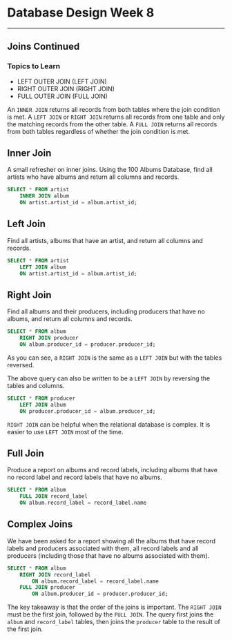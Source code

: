 # Database Design Week 8

***

## Joins Continued

### Topics to Learn

- LEFT OUTER JOIN (LEFT JOIN)
- RIGHT OUTER JOIN (RIGHT JOIN)
- FULL OUTER JOIN (FULL JOIN)

An `INNER JOIN` returns all records from both tables where the join condition is met.
A `LEFT JOIN` or `RIGHT JOIN` returns all records from one table and only the matching records from the other table.
A `FULL JOIN` returns all records from both tables regardless of whether the join condition is met.

## Inner Join

A small refresher on inner joins. 
Using the 100 Albums Database, find all artists who have albums and return all columns and records.

```sql
SELECT * FROM artist
    INNER JOIN album
    ON artist.artist_id = album.artist_id;
```

## Left Join

Find all artists, albums that have an artist, and return all columns and records.

```sql
SELECT * FROM artist
    LEFT JOIN album
    ON artist.artist_id = album.artist_id;
```

## Right Join

Find all albums and their producers, including producers that have no albums, and return all columns and records.

```sql
SELECT * FROM album
    RIGHT JOIN producer
    ON album.producer_id = producer.producer_id;
```

As you can see, a `RIGHT JOIN` is the same as a `LEFT JOIN` but with the tables reversed.

The above query can also be written to be a `LEFT JOIN` by reversing the tables and columns.

```sql
SELECT * FROM producer
    LEFT JOIN album
    ON producer.producer_id = album.producer_id;
```

`RIGHT JOIN` can be helpful when the relational database is complex. It is easier to use `LEFT JOIN` most of the time.

## Full Join

Produce a report on albums and record labels, including albums that have no record label and record labels that have no albums.

```sql
SELECT * FROM album
    FULL JOIN record_label
    ON album.record_label = record_label.name
```

## Complex Joins

We have been asked for a report showing all the albums that have record labels and producers associated with them, all record labels and all producers (including those that have no albums associated with them).

```sql
SELECT * FROM album
    RIGHT JOIN record_label
        ON album.record_label = record_label.name
    FULL JOIN producer
        ON album.producer_id = producer.producer_id;
```

The key takeaway is that the order of the joins is important. The `RIGHT JOIN` must be the first join, followed by the `FULL JOIN`. 
The query first joins the `album` and `record_label` tables, then joins the `producer` table to the result of the first join.